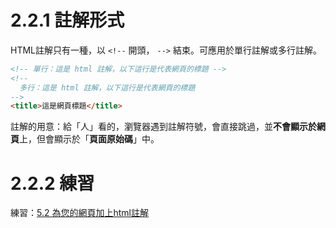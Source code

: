 # 2.2.1 註解形式

HTML註解只有一種，以 `<!--` 開頭， `-->` 結束。可應用於單行註解或多行註解。

```html
<!-- 單行：這是 html 註解，以下這行是代表網頁的標題 -->
<!--
  多行：這是 html 註解，以下這行是代表網頁的標題
-->
<title>這是網頁標題</title>
```

註解的用意：給「人」看的，瀏覽器遇到註解符號，會直接跳過，並**不會顯示於網頁**上，但會顯示於「**頁面原始碼**」中。

# 2.2.2 練習

練習：[5.2 為您的網頁加上html註解](/assignments/htmlcomment.md)

